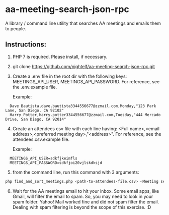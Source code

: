 # aa-meeting-search-json-rpc
A library / command line utility that searches AA meetings and emails them to people.

## Instructions:
1. PHP 7 is required. Please install, if necessary.
2. git clone https://github.com/nightelf/aa-meeting-search-json-rpc.git
3. Create a .env file in the root dir with the following keys: MEETINGS_API_USER, MEETINGS_API_PASSWORD. For reference, see the .env.example file.

   Example:
```csv
  Dave Bautista,dave.bautista3344556677@zzmail.com,Monday,"123 Park Lane, San Diego, CA 92102"
  Harry Potter,harry.potter3344556677@zzmail.com,Tuesday,"444 Mercado Drive, San Diego, CA 92014"
```
4. Create an attendees csv file with each line having: \<Full name\>,\<email address\>,\<preferred meeting day\>,"\<address\>". For reference, see the attendees.csv.example file.

   Example:
```TEXT
  MEETINGS_API_USER=sdkfjkeimfls
  MEETINGS_API_PASSWORD=sdkfjoi20vjlskdksjd
```
5. from the command line, run this command with 3 arguments:
```sh
php find_and_sort_meetings.php <path-to-attendees-file.csv> <Meeting search city> <state code>
```
6. Wait for the AA meetings email to hit your inbox. Some email apps, like Gmail, will filter the email to spam. So, you may need to look in your spam folder. Yahoo! Mail worked fine and did not spam filter the email. Dealing with spam filtering is beyond the scope of this exercise. :D
